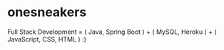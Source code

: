 # onesneakers
Full Stack Development  =  ( Java, Spring Boot ) + ( MySQL, Heroku ) + ( JavaScript, CSS, HTML ) :)
